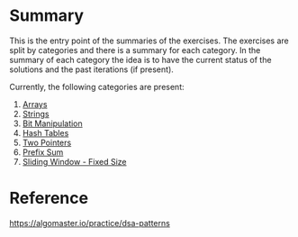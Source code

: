 # Summary
This is the entry point of the summaries of the exercises.
The exercises are split by categories and there is a summary for each category.
In the summary of each category the idea is to have the current status of the solutions and the past iterations (if present).

Currently, the following categories are present:
1. [Arrays](detail/Arrays.md)
2. [Strings](detail/Strings.md)
3. [Bit Manipulation](detail/BitManipulation.md)
4. [Hash Tables](detail/HashTables.md)
5. [Two Pointers](detail/TwoPointers.md)
6. [Prefix Sum](detail/PrefixSum.md)
7. [Sliding Window - Fixed Size](detail/SlidingWindowFixedSize.md)

# Reference
https://algomaster.io/practice/dsa-patterns













